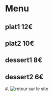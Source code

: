 # Menu

## plat1 12€
## plat2 10€

## dessert1 8€
## dessert2 6€

#. ![retour sur le site]("HTTPS://www.berru-g.io.github.com/berru-g")
